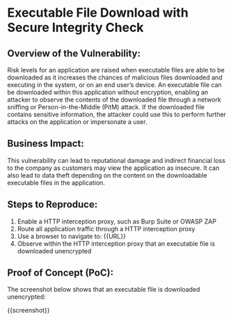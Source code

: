 # Executable File Download with Secure Integrity Check

## Overview of the Vulnerability:

Risk levels for an application are raised when executable files are able to be downloaded as it increases the chances of malicious files downloaded and executing in the system, or on an end user’s device. An executable file can be downloaded within this application without encryption, enabling an attacker to observe the contents of the downloaded file through a network sniffing or Person-in-the-Middle (PitM) attack. If the downloaded file contains sensitive information, the attacker could use this to perform further attacks on the application or impersonate a user.

## Business Impact:

This vulnerability can lead to reputational damage and indirect financial loss to the company as customers may view the application as insecure. It can also lead to data theft depending on the content on the downloadable executable files in the application.

## Steps to Reproduce:

1. Enable a HTTP interception proxy, such as Burp Suite or OWASP ZAP
1. Route all application traffic through a HTTP interception proxy
1. Use a browser to navigate to: {{URL}}
1. Observe within the HTTP interception proxy that an executable file is downloaded unencrypted

## Proof of Concept (PoC):

The screenshot below shows that an executable file is downloaded unencrypted:

{{screenshot}}
